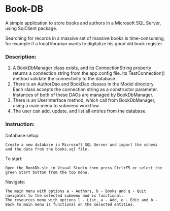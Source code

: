 # Book-DB

A simple application to store books and authors in a Microsoft SQL Server, using SqlClient package.

Searching for records in a massive set of massive books is time-consuming, for example if a local librarian wants to digitalize his good old book register.

### Description:

1. A BookDbManager class exists, and its ConnectionString property returns a connection string from the app.config file. Its TestConnection() method validate the connectivity to the database.
2. There is an AuthorDao and BookDao classes in the Model directory. Each class accepts the connection string as a constructor parameter. Instances of both of these DAOs are managed by BookDbManager.
3. There is an UserInterface method, which call from BookDbManager, using a main menu to submenu workflow.
4. The user can add, update, and list all entries from the database.

### Instruction:

Database setup:
```
Create a new database in Microsoft SQL Server and import the schema and the data from the books.sql file.
```

To start:
```
Open the BookDb.sln in Visual Studio then press Ctrl+F5 or select the green Start button from the top menu.
```

Navigate:
```
The main menu with options a - Authors, b - Books and q - Quit navigates to the selected submenu and is functional.
The resources menu with options l - List, a - Add, e - Edit and b - Back to main menu is functional on the selected entities.
```
